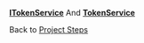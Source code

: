 [**ITokenService**](https://github.com/mrtabaa/HealthApp/blob/dotnet6/api/Interfaces/ITokenService.cs)
And
[**TokenService**](https://github.com/mrtabaa/HealthApp/blob/dotnet6/api/Services/TokenService.cs)

Back to [Project Steps](obsidian://open?vault=Advance%20Class&file=Programming%2F0%20-%20Project%20Steps)